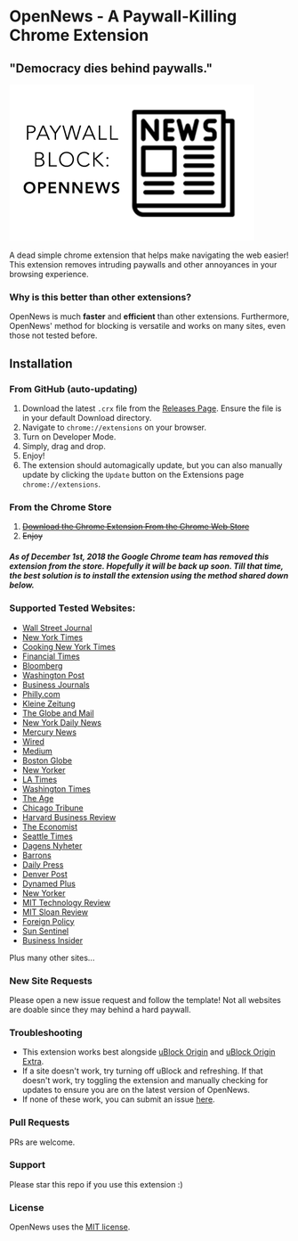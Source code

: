 # OpenNews - A Paywall-Killing Chrome Extension
## "Democracy dies behind paywalls."
![Banner](https://raw.githubusercontent.com/rushilsrivastava/OpenNews/master/images/440x280.png)

A dead simple chrome extension that helps make navigating the web easier! This extension removes intruding paywalls and other annoyances in your browsing experience.

### Why is this better than other extensions?

OpenNews is much **faster** and **efficient** than other extensions. Furthermore, OpenNews' method for blocking is versatile and works on many sites, even those not tested before.


## Installation
### From GitHub (auto-updating)
 1. Download the latest `.crx` file from the [Releases
    Page](https://github.com/rushilsrivastava/OpenNews/releases). Ensure the file is in your default Download directory.
 2. Navigate to `chrome://extensions` on your browser.
 3. Turn on Developer Mode.
 4. Simply, drag and drop.
 5. Enjoy!
 6. The extension should automagically update, but you can also manually update by clicking the `Update` button on the Extensions page `chrome://extensions`.

### From the Chrome Store
 1. ~~[Download the Chrome Extension From the Chrome Web Store](https://chrome.google.com/webstore/detail/baipbjbpocokgmeemmmgnkbknjfpackn/)~~
 2. ~~Enjoy~~
 
##### As of December 1st, 2018 the Google Chrome team has removed this extension from the store. Hopefully it will be back up soon. Till that time, the best solution is to install the extension using the method shared down below.

### Supported Tested Websites:
* [Wall Street Journal](https://www.wsj.com/)
* [New York Times](https://www.nytimes.com/)
* [Cooking New York Times](https://cooking.nytimes.com/)
* [Financial Times](https://www.ft.com/)
* [Bloomberg](https://www.bloomberg.com/)
* [Washington Post](https://www.washingtonpost.com)
* [Business Journals](https://www.bizjournals.com/)
* [Philly.com](https://www.philly.com/)
* [Kleine Zeitung](http://www.kleinezeitung.at/)
* [The Globe and Mail](https://www.theglobeandmail.com/)
* [New York Daily News](http://www.nydailynews.com/)
* [Mercury News](https://www.mercurynews.com/)
* [Wired](https://wired.com/)
* [Medium](https://medium.com/)
* [Boston Globe](https://bostonglobe.com/)
* [New Yorker](https://www.newyorker.com/)
* [LA Times](http://latimes.com/)
* [Washington Times](https://www.washingtontimes.com/)
* [The Age](https://www.theage.com.au/)
* [Chicago Tribune](http://www.chicagotribune.com/)
* [Harvard Business Review](https://hbr.org/)
* [The Economist](https://www.economist.com/)
* [Seattle Times](https://www.seattletimes.com/)
* [Dagens Nyheter](https://dn.se)
* [Barrons](https://www.barrons.com/)
* [Daily Press](https://www.dailypress.com/)
* [Denver Post](https://www.denverpost.com/)
* [Dynamed Plus](http://www.dynamed.com/)
* [New Yorker](https://www.newyorker.com/)
* [MIT Technology Review](https://technologyreview.org/)
* [MIT Sloan Review](https://sloanreview.mit.edu/)
* [Foreign Policy](https://foreignpolicy.com)
* [Sun Sentinel](https://www.sun-sentinel.com/)
* [Business Insider](https://www.businessinsider.com/)

Plus many other sites...

### New Site Requests
Please open a new issue request and follow the template! Not all websites are doable since they may behind a hard paywall.

### Troubleshooting
* This extension works best alongside [uBlock Origin](https://chrome.google.com/webstore/detail/ublock-origin/cjpalhdlnbpafiamejdnhcphjbkeiagm) and [uBlock Origin Extra](https://chrome.google.com/webstore/detail/ublock-origin-extra/pgdnlhfefecpicbbihgmbmffkjpaplco).
* If a site doesn't work, try turning off uBlock and refreshing. If that doesn't work, try toggling the extension and manually checking for updates to ensure you are on the latest version of OpenNews. 
* If none of these work, you can submit an issue [here](https://github.com/rushilsrivastava/OpenNews/issues).

### Pull Requests
PRs are welcome.

### Support
Please star this repo if you use this extension :)

### License
OpenNews uses the [MIT license](https://github.com/rushilsrivastava/OpenNews/blob/master/LICENSE).
